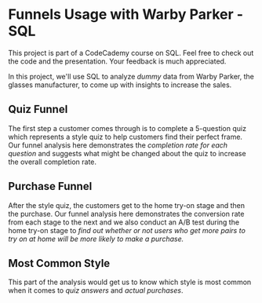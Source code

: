 # Funnels Usage with Warby Parker - SQL

This project is part of a CodeCademy course on SQL. Feel free to check out the code and the presentation. Your feedback is much appreciated.

In this project, we'll use SQL to analyze *dummy* data from Warby Parker, the glasses manufacturer, to come up with insights to increase the sales.

## Quiz Funnel

The first step a customer comes through is to complete a 5-question quiz which represents a style quiz to help customers find their perfect frame. Our funnel analysis here demonstrates the *completion rate for each question* and suggests what might be changed about the quiz to increase the overall completion rate.

## Purchase Funnel

After the style quiz, the customers get to the home try-on stage and then the purchase. Our funnel analysis here demonstrates the conversion rate from each stage to the next and we also conduct an A/B test during the home try-on stage to *find out whether or not users who get more pairs to try on at home will be more likely to make a purchase.*

## Most Common Style

This part of the analysis would get us to know which style is most common when it comes to *quiz answers* and *actual purchases*.